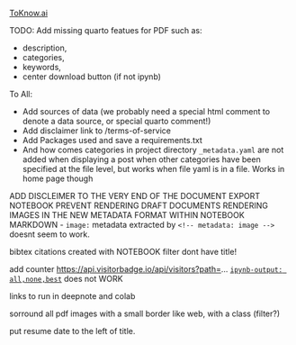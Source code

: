 [ToKnow.ai](toknow.ai)

TODO:
Add missing quarto featues for PDF such as:
- description, 
- categories, 
- keywords, 
- center download button (if not ipynb)

To All:
 - Add sources of data (we probably need a special html comment to denote a data source, or special quarto comment!)
 - Add disclaimer link to /terms-of-service
 - Add Packages used and save a requirements.txt
 - And how comes categories in project directory `_metadata.yaml` are not added when displaying a post when other categories have been specified at the file level, but works when file yaml is in a file. Works in home page though


 ADD DISCLEIMER TO THE VERY END OF THE DOCUMENT
 EXPORT NOTEBOOK
 PREVENT RENDERING DRAFT DOCUMENTS
 RENDERING IMAGES IN THE NEW METADATA FORMAT WITHIN NOTEBOOK MARKDOWN - `image:` metadata extracted by `<!-- metadata: image -->` doesnt seem to work.

bibtex citations created with NOTEBOOK filter dont have title!

add counter https://api.visitorbadge.io/api/visitors?path=...
[`ipynb-output: all,none,best`](https://quarto.org/docs/reference/formats/ipynb.html) does not WORK

links to run in deepnote and colab

sorround all pdf images with a small border like web, with a class (filter?)

put resume date to the left of title.
